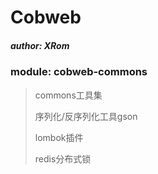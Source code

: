 # Cobweb
##### author: XRom

### module: cobweb-commons

> commons工具集
>
> 序列化/反序列化工具gson
>
> lombok插件
>
> redis分布式锁